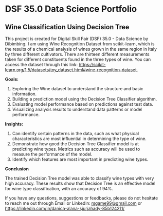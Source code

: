 # **DSF 35.0 Data Science Portfolio**

## **Wine Classification Using Decision Tree**

This project is created for Digital Skill Fair (DSF) 35.0 - Data Science by Dibimbing. I am using Wine Recognition Dataset from scikit-learn, which is the results of a chemical analysis of wines grown in the same region in Italy by three different cultivators. There are thirteen different measurements taken for different constituents found in the three types of wine. You can access the dataset through this link: https://scikit-learn.org/1.5/datasets/toy_dataset.html#wine-recognition-dataset.

**Goals:**
1. Exploring the Wine dataset to understand the structure and basic information.
2. Building a prediction model using the Decision Tree Classifier algorithm.
3. Evaluating model performance based on predictions against test data.
4. Visualizing analysis results to understand data patterns or model performance.

**Insights:**
1. Can identify certain patterns in the data, such as what physical characteristics are most influential in determining the type of wine.
2. Demonstrate how good the Decision Tree Classifier model is at predicting wine types. Metrics such as accuracy will be used to measure the performance of the model.
3. Identify which features are most important in predicting wine types.

**Conclusion**

The trained Decision Tree model was able to classify wine types with very high accuracy. These results show that Decision Tree is an effective model for wine type classification, with an accuracy of 94%.

If you have any questions, suggestions or feedbacks, please do not hesitate to reach me out through Email or LinkedIn: rsgame99@gmail.com or https://linkedin.com/in/danica-alana-sjurjahady-85b124211/
